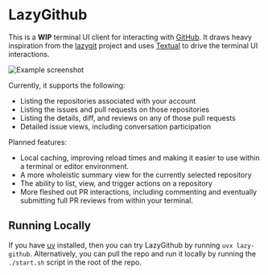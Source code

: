 # LazyGithub

This is a **WIP** terminal UI client for interacting with [GitHub](https://github.com). It draws heavy
inspiration from the [lazygit](https://github.com/jesseduffield/lazygit) project and uses
[Textual](https://textual.textualize.io/) to drive the terminal UI interactions.


![Example screenshot](./images/lazy-github-conversation-ui.svg)


Currently, it supports the following:


- Listing the repositories associated with your account 
- Listing the issues and pull requests on those repositories
- Listing the details, diff, and reviews on any of those pull requests
- Detailed issue views, including conversation participation

Planned features:
- Local caching, improving reload times and making it easier to use within a terminal or editor
  environment.
- A more wholeistic summary view for the currently selected repository
- The ability to list, view, and trigger actions on a repository
- More fleshed out PR interactions, including commenting and eventually submitting full PR reviews
  from within your terminal.


## Running Locally

If you have [uv](https://github.com/astral-sh/uv) installed, then you can try LazyGithub by running
`uvx lazy-github`. Alternatively, you can pull the repo and run it locally by running the
`./start.sh` script in the root of the repo.
